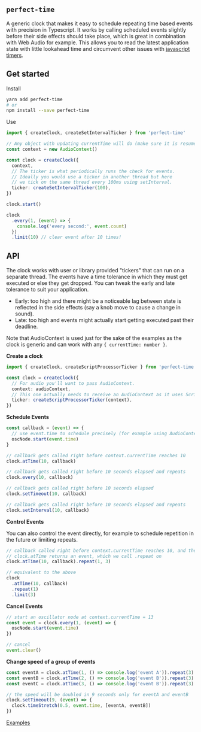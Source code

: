 ## `perfect-time`

A generic clock that makes it easy to schedule repeating time based events with precision in Typescript. It works by calling scheduled events slightly before their side effects should take place, which is great in combination with Web Audio for example. This allows you to read the latest application state with little lookahead time and circumvent other issues with [javascript timers](https://www.html5rocks.com/en/tutorials/audio/scheduling/).

## Get started

Install

```bash
yarn add perfect-time
# or
npm install --save perfect-time
```

Use

```typescript
import { createClock, createSetIntervalTicker } from 'perfect-time'

// Any object with updating currentTime will do (make sure it is resumed)
const context = new AudioContext()

const clock = createClock({
  context,
  // The ticker is what periodically runs the check for events.
  // Ideally you would use a ticker in another thread but here
  // we tick on the same thread every 100ms using setInterval.
  ticker: createSetIntervalTicker(100),
})

clock.start()

clock
  .every(1, (event) => {
    console.log('every second:', event.count)
  })
  .limit(10) // clear event after 10 times!
```

## API

The clock works with user or library provided "tickers" that can run on a separate thread. The events have a time tolerance in which they must get executed or else they get dropped. You can tweak the early and late tolerance to suit your application.

- Early: too high and there might be a noticeable lag between state is reflected in the side effects (say a knob move to cause a change in sound).
- Late: too high and events might actually start getting executed past their deadline.

Note that AudioContext is used just for the sake of the examples as the clock is generic and can work with any `{ currentTime: number }`.

**Create a clock**

```typescript
import { createClock, createScriptProcessorTicker } from 'perfect-time'

const clock = createClock({
  // For audio you'll want to pass AudioContext.
  context: audioContext,
  // This one actually needs to receive an AudioContext as it uses ScriptProcessorNode internally
  ticker: createScriptProcessorTicker(context),
})
```

**Schedule Events**

```typescript
const callback = (event) => {
  // use event.time to schedule precisely (for example using AudioContext)
  oscNode.start(event.time)
}

// callback gets called right before context.currentTime reaches 10
clock.atTime(10, callback)

// callback gets called right before 10 seconds elapsed and repeats
clock.every(10, callback)

// callback gets called right before 10 seconds elapsed
clock.setTimeout(10, callback)

// callback gets called right before 10 seconds elapsed and repeats
clock.setInterval(10, callback)
```

**Control Events**

You can also control the event directly, for example to schedule repetition in the future or limiting repeats.

```typescript
// callback called right before context.currentTime reaches 10, and then every second 3 times
// clock.atTime returns an event, which we call .repeat on
clock.atTime(10, callback).repeat(1, 3)

// equivalent to the above
clock
  .atTime(10, callback)
  .repeat(1)
  .limit(3)
```

**Cancel Events**

```typescript
// start an oscillator node at context.currentTime = 13
const event = clock.every(1, (event) => {
  oscNode.start(event.time)
})

// cancel
event.clear()
```

**Change speed of a group of events**

```typescript
const eventA = clock.atTime(1, () => console.log('event A')).repeat(3)
const eventB = clock.atTime(2, () => console.log('event B')).repeat(3)
const eventC = clock.atTime(3, () => console.log('event B')).repeat(3)

// the speed will be doubled in 9 seconds only for eventA and eventB
clock.setTimeout(9, (event) => {
  clock.timeStretch(0.5, event.time, [eventA, eventB])
})
```

[Examples](https://github.com/skulptur/perfect-time/tree/master/example/src)
